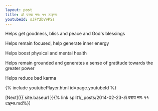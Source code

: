 ```yaml
---
layout: post
title: ॐ परया नमः ११ टाइम्स
youtubeId: sJFY2bVvPSs
---
```

 
 
Helps get goodness, bliss and peace and God's blessings
 
Helps remain focused, help generate inner energy 
 
Helps boost physical and mental health 
 
Helps remain grounded and generates a sense of gratitude towards the greater power 
 
Helps reduce bad karma
 
 
 
 


{% include youtubePlayer.html id=page.youtubeId %}
 
[Next]({{ site.baseurl }}{% link  split1/_posts/2014-02-23-ॐ वराय नमः ११ टाइम्स.md%})
 

